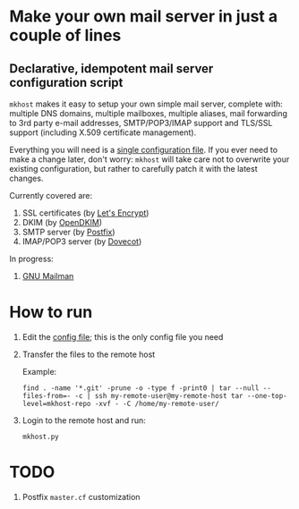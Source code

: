 # Make your own mail server in just a couple of lines

## Declarative, idempotent mail server configuration script

`mkhost` makes it easy to setup your own simple mail server, complete with: multiple DNS domains, multiple mailboxes, multiple aliases, mail forwarding to 3rd party e-mail addresses, SMTP/POP3/IMAP support and TLS/SSL support (including X.509 certificate management).

Everything you will need is a [single configuration file](mkhost/cfg.py). If you ever need to make a change later, don't worry: `mkhost` will take care not to overwrite your existing configuration, but rather to carefully patch it with the latest changes.

Currently covered are:

1. SSL certificates (by [Let's Encrypt](https://letsencrypt.org/))
2. DKIM (by [OpenDKIM](http://www.opendkim.org/))
3. SMTP server (by [Postfix](http://www.postfix.org/))
4. IMAP/POP3 server (by [Dovecot](https://www.dovecot.org/))

In progress:

1. [GNU Mailman](https://www.list.org/)

# How to run

1. Edit the [config file](mkhost/cfg.py); this is the only config file you need
2. Transfer the files to the remote host

   Example:

   ```
   find . -name '*.git' -prune -o -type f -print0 | tar --null --files-from=- -c | ssh my-remote-user@my-remote-host tar --one-top-level=mkhost-repo -xvf - -C /home/my-remote-user/
   ```

3. Login to the remote host and run:

   ```
   mkhost.py
   ```

# TODO

1. Postfix `master.cf` customization
